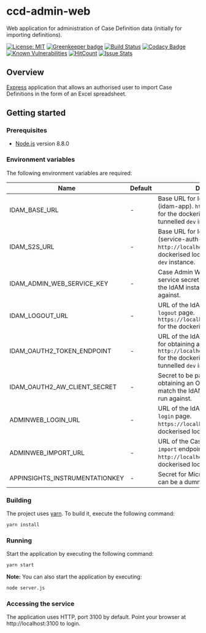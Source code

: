 # ccd-admin-web
Web application for administration of Case Definition data (initially for importing definitions).

[![License: MIT](https://img.shields.io/badge/License-MIT-yellow.svg)](https://opensource.org/licenses/MIT)
[![Greenkeeper badge](https://badges.greenkeeper.io/hmcts/ccd-admin-web.svg)](https://greenkeeper.io/)
[![Build Status](https://travis-ci.org/hmcts/ccd-admin-web.svg?branch=master)](https://travis-ci.org/hmcts/ccd-admin-web)
[![Codacy Badge](https://api.codacy.com/project/badge/Grade/5c0dfce11536414bb2e35ad15b010875)](https://www.codacy.com/app/adr1ancho/ccd-admin-web?utm_source=github.com&amp;utm_medium=referral&amp;utm_content=hmcts/ccd-admin-web&amp;utm_campaign=Badge_Grade)
[![Known Vulnerabilities](https://snyk.io/test/github/hmcts/ccd-admin-web/badge.svg)](https://snyk.io/test/github/hmcts/ccd-admin-web)
[![HitCount](http://hits.dwyl.io/hmcts/ccd-admin-web.svg)](#ccd-admin-web)
[![Issue Stats](http://issuestats.com/github/hmcts/ccd-admin-web/badge/pr)](http://issuestats.com/github/hmcts/ccd-admin-web)

## Overview
[Express](http://expressjs.com) application that allows an authorised user to import Case Definitions in the form of an Excel spreadsheet.

## Getting started

### Prerequisites
- [Node.js](https://nodejs.org/en) version 8.8.0

### Environment variables

The following environment variables are required:

| Name | Default | Description |
|------|---------|-------------|
| IDAM_BASE_URL | - | Base URL for IdAM's User API service (idam-app). `http://localhost:4501` for the dockerised local instance or tunnelled `dev` instance. |
| IDAM_S2S_URL | - | Base URL for IdAM's S2S API service (service-auth-provider). `http://localhost:4502` for the dockerised local instance or tunnelled `dev` instance. |
| IDAM_ADMIN_WEB_SERVICE_KEY | - | Case Admin Web's IdAM S2S micro-service secret key. This must match the IdAM instance it's being run against. |
| IDAM_LOGOUT_URL | - | URL of the IdAM Authentication Web `logout` page. `https://localhost:3501/login/logout` for the dockerised local instance. |
| IDAM_OAUTH2_TOKEN_ENDPOINT | - | URL of the IdAM OAuth2 API endpoint for obtaining an OAuth2 token. `http://localhost:4501/oauth2/token` for the dockerised local instance or tunnelled `dev` instance. |
| IDAM_OAUTH2_AW_CLIENT_SECRET | - | Secret to be passed to IdAM when obtaining an OAuth2 token. This must match the IdAM instance it's being run against. |
| ADMINWEB_LOGIN_URL | - | URL of the IdAM Authentication Web `login` page. `https://localhost:3501/login` for the dockerised local instance. |
| ADMINWEB_IMPORT_URL | - | URL of the Case Definition Store API `import` endpoint. `http://localhost:4451/import` for the dockerised local instance. |
| APPINSIGHTS_INSTRUMENTATIONKEY | - | Secret for Microsoft Insights logging, can be a dummy string in local. |

### Building

The project uses [yarn](https://yarnpkg.com/lang/en/). To build it, execute the following command:
```bash
yarn install
```

### Running

Start the application by executing the following command:
```bash
yarn start
```

**Note:** You can also start the application by executing:
```bash
node server.js
```

### Accessing the service

The application uses HTTP, port 3100 by default. Point your browser at http://localhost:3100 to login.
